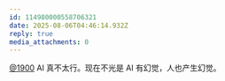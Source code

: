 ```yaml
---
id: 114980000558706321
date: 2025-08-06T04:46:14.932Z
reply: true
media_attachments: 0
---
```


[@1900](https://social.1900.live/@1900) AI 真不太行。现在不光是 AI 有幻觉，人也产生幻觉。

